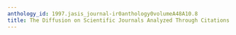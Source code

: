 ```yaml
---
anthology_id: 1997.jasis_journal-ir0anthology0volumeA48A10.8
title: The Diffusion on Scientific Journals Analyzed Through Citations
---
```


